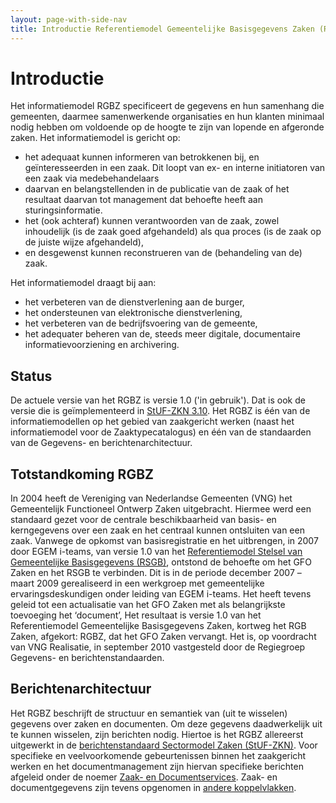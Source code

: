 ```yaml
---
layout: page-with-side-nav
title: Introductie Referentiemodel Gemeentelijke Basisgegevens Zaken (RGBZ)
---
```


# Introductie

Het informatiemodel RGBZ specificeert de gegevens en hun samenhang die gemeenten, daarmee samenwerkende organisaties en hun klanten minimaal nodig hebben 
om voldoende op de hoogte te zijn van lopende en afgeronde zaken. Het informatiemodel is gericht op:

* het adequaat kunnen informeren van betrokkenen bij, en geïnteresseerden in een zaak. Dit loopt van ex- en interne initiatoren van een zaak via medebehandelaars
* daarvan en belangstellenden in de publicatie van de zaak of het resultaat daarvan tot management dat behoefte heeft aan sturingsinformatie.
* het (ook achteraf) kunnen verantwoorden van de zaak, zowel inhoudelijk (is de zaak goed afgehandeld) als qua proces (is de zaak op de juiste wijze afgehandeld),
* en desgewenst kunnen reconstrueren van de (behandeling van de) zaak.

Het informatiemodel draagt bij aan:

* het verbeteren van de dienstverlening aan de burger,
* het ondersteunen van elektronische dienstverlening,
* het verbeteren van de bedrijfsvoering van de gemeente,
* het adequater beheren van de, steeds meer digitale, documentaire informatievoorziening en archivering.

## Status
De actuele versie van het RGBZ is versie 1.0 ('in gebruik'). Dat is ook de versie die is geïmplementeerd in [StUF-ZKN 3.10](https://vng-realisatie.github.io/StUF-ZKN/). 
Het RGBZ is één van de informatiemodellen op het gebied van zaakgericht werken (naast het informatiemodel voor de Zaaktypecatalogus) en één van de standaarden van de 
Gegevens- en berichtenarchitectuur.

## Totstandkoming RGBZ
In 2004 heeft de Vereniging van Nederlandse Gemeenten (VNG) het Gemeentelijk Functioneel Ontwerp Zaken uitgebracht. Hiermee werd een standaard gezet voor de centrale 
beschikbaarheid van basis- en kerngegevens over een zaak en het centraal kunnen ontsluiten van een zaak. Vanwege de opkomst van basisregistratie en het uitbrengen, 
in 2007 door EGEM i-teams, van versie 1.0 van het [Referentiemodel Stelsel van Gemeentelijke Basisgegevens (RSGB)](https://vng-realisatie.github.io/RSGB/), ontstond 
de behoefte om het GFO Zaken en het RSGB te verbinden. Dit is in de periode december 2007 – maart 2009 gerealiseerd in een werkgroep met gemeentelijke ervaringsdeskundigen 
onder leiding van EGEM i-teams. Het heeft tevens geleid tot een actualisatie van het GFO Zaken met als belangrijkste toevoeging het ‘document’, Het resultaat is versie 
1.0 van het Referentiemodel Gemeentelijke Basisgegevens Zaken, kortweg het RGB Zaken, afgekort: RGBZ, dat het GFO Zaken vervangt. Het is, op voordracht van VNG Realisatie, 
in september 2010 vastgesteld door de Regiegroep Gegevens- en berichtenstandaarden.

<!-- Wat doen we met deze paragraaf? Wordt er nog wel doorontwikkeld? 2.0 is aangepast aan RSGB 3.0 die volgens nooit goedgekeurd dus op zijn minst opmerkelijk dat RGBZ 2.0 
dat daarop gebaseerd is al wel is goedgekeurd.

## Doorontwikkeling RGBZ
Bij het uitbrengen van versie 1.0 van het RGBZ was het zaakgericht werken bij gemeenten in opkomst. Inmiddels is dit gemeengoed, ook bij andere 
overheden. Dat leidt tot voortschrijdend inzicht over de zaakgerichte informatievoorziening en tot de behoefte aan verbetering en uitbreiding van het RGBZ.
De 2.0-versie gaat hierin voorzien. Deze is op 4 december 2014 goedgekeurd door de Regiegroep. Inmiddels is deze versie aangepast op TMLO (metadata t.b.v. archivering), 
Selectielljst (archivering) en versie 3.0 van het RSGB; afronding is nog gaande. Vaststelling, en daarmee het verkrijgen van de status 'in gebruik', vindt plaats gelijktijdig 
met het vaststellen van het eerste hiervan afgeleide koppelvlak, naar verwachting in 2019. 

## Vragen en wijzigingen
Vragen over het RGBZ, vermeende fouten en initiatieven voor verbetering of uitbreiding van het RGBZ behandelen we op het Discussieplatform RGBZ. Aanpassing en uitbreiding wordt 
begeleid door de Expertgroep Informatiemodellen.

Informatie over het gebruik van het RGBZ behandelen we bij het thema Zaakgericht werken. Onder meer is daar de mapping vermeld van het TMLO (Toepassingsprofiel Metadatering Lokale 
Overheden) op het RGBZ en ImZTC met het oog op het metadateren van zaken en bijbehorende documenten.

Ideeen voor verbetering van deze pagina kunt u plaatsen onder 'Overleg', links bovenaan. -->

## Berichtenarchitectuur
Het RGBZ beschrijft de structuur en semantiek van (uit te wisselen) gegevens over zaken en documenten. Om deze gegevens daadwerkelijk uit te kunnen wisselen, zijn berichten nodig. 
Hiertoe is het RGBZ allereerst uitgewerkt in de [berichtenstandaard Sectormodel Zaken (StUF-ZKN)](https://vng-realisatie.github.io/StUF-ZKN/). Voor specifieke en veelvoorkomende 
gebeurtenissen binnen het zaakgericht werken en het documentmanagement zijn hiervan specifieke berichten afgeleid onder de noemer 
[Zaak- en Documentservices](https://vng-realisatie.github.io/Zaak-en-Documentservices/). Zaak- en documentgegevens zijn tevens opgenomen in 
[andere koppelvlakken](https://vng-realisatie.github.io/Standaarden/Zaken-en-documenten).

